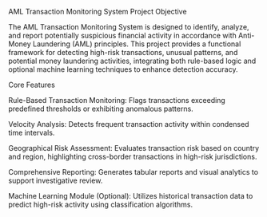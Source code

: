 AML Transaction Monitoring System
Project Objective

The AML Transaction Monitoring System is designed to identify, analyze, and report potentially suspicious financial activity in accordance with Anti-Money Laundering (AML) principles. This project provides a functional framework for detecting high-risk transactions, unusual patterns, and potential money laundering activities, integrating both rule-based logic and optional machine learning techniques to enhance detection accuracy.

Core Features

Rule-Based Transaction Monitoring: Flags transactions exceeding predefined thresholds or exhibiting anomalous patterns.

Velocity Analysis: Detects frequent transaction activity within condensed time intervals.

Geographical Risk Assessment: Evaluates transaction risk based on country and region, highlighting cross-border transactions in high-risk jurisdictions.

Comprehensive Reporting: Generates tabular reports and visual analytics to support investigative review.

Machine Learning Module (Optional): Utilizes historical transaction data to predict high-risk activity using classification algorithms.
